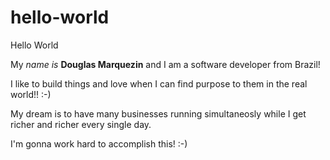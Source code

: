 # hello-world
Hello World

My *name is* **Douglas Marquezin** and I am a software developer from Brazil!

I like to build things and love when I can find purpose to them in the real world!! :-)


My dream is to have many businesses running simultaneosly while I get richer and richer every single day.

I'm gonna work hard to accomplish this! :-)
